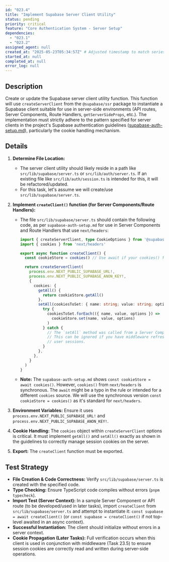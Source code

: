 ```yaml
---
id: "023.4"
title: "Implement Supabase Server Client Utility"
status: pending
priority: critical
feature: "Core Authentication System - Server Setup"
dependencies:
  - "023.1"
  - "023.2"
assigned_agent: null
created_at: "2025-05-23T05:34:57Z" # Adjusted timestamp to match series
started_at: null
completed_at: null
error_log: null
---
```


## Description

Create or update the Supabase server client utility function. This function will use `createServerClient` from the `@supabase/ssr` package to instantiate a Supabase client suitable for use in server-side environments (API routes, Server Components, Route Handlers, `getServerSideProps`, etc.). The implementation must strictly adhere to the pattern specified for server clients in the project's Supabase authentication guidelines ([supabase-auth-setup.md](mdc:.windsurf/rules/.stack/supabase-auth-setup.md)), particularly the cookie handling mechanism.

## Details

1.  **Determine File Location:**
    *   The server client utility should likely reside in a path like `src/lib/supabase/server.ts` or `src/lib/auth/server.ts`. If an existing file like `src/lib/auth/session.ts` is intended for this, it will be refactored/updated.
    *   For this task, let's assume we will create/use `src/lib/supabase/server.ts`.

2.  **Implement `createClient()` function (for Server Components/Route Handlers):**
    *   The file `src/lib/supabase/server.ts` should contain the following code, as per `supabase-auth-setup.md` for use in Server Components and Route Handlers that use `next/headers`:
        ```typescript
        import { createServerClient, type CookieOptions } from '@supabase/ssr'
        import { cookies } from 'next/headers'

        export async function createClient() {
          const cookieStore = cookies() // Use await if your cookies() function is async, but next/headers cookies() is sync.

          return createServerClient(
            process.env.NEXT_PUBLIC_SUPABASE_URL!,
            process.env.NEXT_PUBLIC_SUPABASE_ANON_KEY!,
            {
              cookies: {
                getAll() {
                  return cookieStore.getAll()
                },
                setAll(cookiesToSet: { name: string; value: string; options: CookieOptions }[]) {
                  try {
                    cookiesToSet.forEach(({ name, value, options }) =>
                      cookieStore.set(name, value, options)
                    )
                  } catch {
                    // The `setAll` method was called from a Server Component.
                    // This can be ignored if you have middleware refreshing
                    // user sessions.
                  }
                },
              },
            }
          )
        }
        ```
    *   **Note:** The `supabase-auth-setup.md` shows `const cookieStore = await cookies()`. However, `cookies()` from `next/headers` is synchronous. The `await` might be a typo in the rule or intended for a different `cookies` source. We will use the synchronous version `const cookieStore = cookies()` as it's standard for `next/headers`.

3.  **Environment Variables:** Ensure it uses `process.env.NEXT_PUBLIC_SUPABASE_URL!` and `process.env.NEXT_PUBLIC_SUPABASE_ANON_KEY!`.

4.  **Cookie Handling:** The `cookies` object within `createServerClient` options is critical. It must implement `getAll()` and `setAll()` exactly as shown in the guidelines to correctly manage session cookies on the server.

5.  **Export:** The `createClient` function must be exported.

## Test Strategy

-   **File Creation & Code Correctness:** Verify `src/lib/supabase/server.ts` is created with the specified code.
-   **Type Checking:** Ensure TypeScript code compiles without errors (`pnpm typecheck`).
-   **Import Test (Server Context):** In a sample Server Component or API route (to be developed/used in later tasks), import `createClient` from `src/lib/supabase/server.ts` and attempt to instantiate it: `const supabase = await createClient()` (or `const supabase = createClient()` if not top-level awaited in an async context).
-   **Successful Instantiation:** The client should initialize without errors in a server context.
-   **Cookie Propagation (Later Tasks):** Full verification occurs when this client is used in conjunction with middleware (Task 23.5) to ensure session cookies are correctly read and written during server-side operations.
